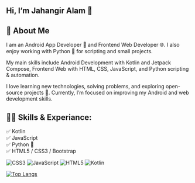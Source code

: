 ## Hi, I’m Jahangir Alam 👋

## 💫 About Me

I am an Android App Developer 📱 and Frontend Web Developer 🌐. I also enjoy working with Python 🐍 for scripting and small projects.

My main skills include Android Development with Kotlin and Jetpack Compose, Frontend Web with HTML, CSS, JavaScript, and Python scripting & automation.

I love learning new technologies, solving problems, and exploring open-source projects 🚀. Currently, I’m focused on improving my Android and web development skills.


## 👨‍💻 Skills & Experiance: 
✅ Kotlin <br>
✅ JavaScript <br>
✅ Python 🐍 <br>
✅ HTML5 / CSS3 / Bootstrap <br>

![CSS3](https://img.shields.io/badge/css3-%231572B6.svg?style=for-the-badge&logo=css3&logoColor=white) 
![JavaScript](https://img.shields.io/badge/javascript-%23323330.svg?style=for-the-badge&logo=javascript&logoColor=%23F7DF1E) 
![HTML5](https://img.shields.io/badge/html5-%23E34F26.svg?style=for-the-badge&logo=html5&logoColor=white) 
![Kotlin](https://img.shields.io/badge/kotlin-%237F52FF.svg?style=for-the-badge&logo=kotlin&logoColor=white)


[![Top Langs](https://github-readme-stats.vercel.app/api/top-langs/?username=Jahangir-Alam-Hridoy)](https://github.com/anuraghazra/github-readme-stats)
